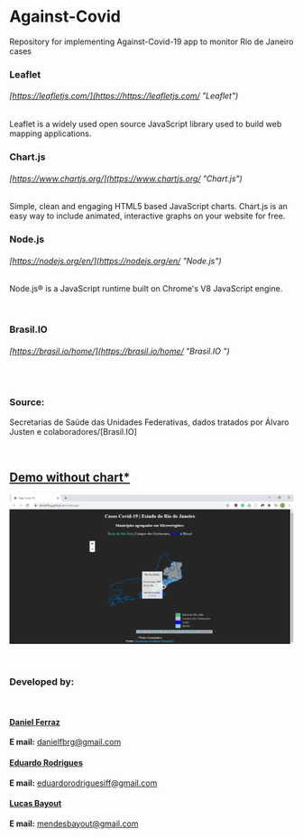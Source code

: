 # Against-Covid
Repository for implementing Against-Covid-19 app to monitor Rio de Janeiro cases

### Leaflet
###### [https://leafletjs.com/](https://https://leafletjs.com/ "Leaflet")
Leaflet is a widely used open source JavaScript library used to build web mapping applications. 
<br>
### Chart.js
###### [https://www.chartjs.org/](https://www.chartjs.org/ "Chart.js")
Simple, clean and engaging HTML5 based JavaScript charts. Chart.js is an easy way to include animated, interactive graphs on your website for free.
<br>
### Node.js
###### [https://nodejs.org/en/](https://nodejs.org/en/ "Node.js")
Node.js® is a JavaScript runtime built on Chrome's V8 JavaScript engine.

<br>

### Brasil.IO 
###### [https://brasil.io/home/](https://brasil.io/home/ "Brasil.IO ")



<br>

### Source:
Secretarias de Saúde das Unidades Federativas, dados tratados por Álvaro Justen e colaboradores/[Brasil.IO] 

<br>

## [ Demo without chart*](https://danielfbrg.github.io/covidmap/ "Demo")

![](https://raw.githubusercontent.com/danielfbrg/Against-Covid/master/Screenshot.png)

<br>

### Developed by:

<br>



#### [Daniel Ferraz](https://github.com/danielfbrg "GitHub Daniel")  

**E mail:**  danielfbrg@gmail.com


#### [Eduardo Rodrigues](https://github.com/EduardoRSSR "GitHub Eduardo")  

**E mail:** eduardorodriguesiff@gmail.com


#### [Lucas Bayout](https://github.com/mendesbayout "GitHub Lucas")

**E mail:** mendesbayout@gmail.com

